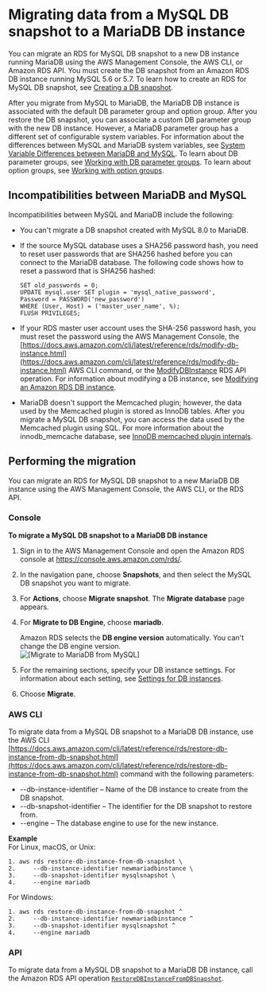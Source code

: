 # Migrating data from a MySQL DB snapshot to a MariaDB DB instance<a name="USER_Migrate_MariaDB"></a>

You can migrate an RDS for MySQL DB snapshot to a new DB instance running MariaDB using the AWS Management Console, the AWS CLI, or Amazon RDS API\. You must create the DB snapshot from an Amazon RDS DB instance running MySQL 5\.6 or 5\.7\. To learn how to create an RDS for MySQL DB snapshot, see [Creating a DB snapshot](USER_CreateSnapshot.md)\.

After you migrate from MySQL to MariaDB, the MariaDB DB instance is associated with the default DB parameter group and option group\. After you restore the DB snapshot, you can associate a custom DB parameter group with the new DB instance\. However, a MariaDB parameter group has a different set of configurable system variables\. For information about the differences between MySQL and MariaDB system variables, see [ System Variable Differences between MariaDB and MySQL](https://mariadb.com/kb/en/system-variable-differences-between-mariadb-and-mysql/)\. To learn about DB parameter groups, see [Working with DB parameter groups](USER_WorkingWithParamGroups.md)\. To learn about option groups, see [Working with option groups](USER_WorkingWithOptionGroups.md)\. 

## Incompatibilities between MariaDB and MySQL<a name="USER_Migrate_MariaDB.Incompatibilities"></a>

Incompatibilities between MySQL and MariaDB include the following:
+ You can't migrate a DB snapshot created with MySQL 8\.0 to MariaDB\.
+ If the source MySQL database uses a SHA256 password hash, you need to reset user passwords that are SHA256 hashed before you can connect to the MariaDB database\. The following code shows how to reset a password that is SHA256 hashed:

  ```
  SET old_passwords = 0;
  UPDATE mysql.user SET plugin = 'mysql_native_password',
  Password = PASSWORD('new_password')
  WHERE (User, Host) = ('master_user_name', %);
  FLUSH PRIVILEGES;
  ```
+ If your RDS master user account uses the SHA\-256 password hash, you must reset the password using the AWS Management Console, the [https://docs.aws.amazon.com/cli/latest/reference/rds/modify-db-instance.html](https://docs.aws.amazon.com/cli/latest/reference/rds/modify-db-instance.html) AWS CLI command, or the [ModifyDBInstance](https://docs.aws.amazon.com/AmazonRDS/latest/APIReference/API_ModifyDBInstance.html) RDS API operation\. For information about modifying a DB instance, see [Modifying an Amazon RDS DB instance](Overview.DBInstance.Modifying.md)\. 
+ MariaDB doesn't support the Memcached plugin; however, the data used by the Memcached plugin is stored as InnoDB tables\. After you migrate a MySQL DB snapshot, you can access the data used by the Memcached plugin using SQL\. For more information about the innodb\_memcache database, see [InnoDB memcached plugin internals](https://dev.mysql.com/doc/refman/5.6/en/innodb-memcached-internals.html)\.

## Performing the migration<a name="USER_Migrate_MariaDB.Migrating"></a>

You can migrate an RDS for MySQL DB snapshot to a new MariaDB DB instance using the AWS Management Console, the AWS CLI, or the RDS API\.

### Console<a name="USER_Migrate_MariaDB.CON"></a>

**To migrate a MySQL DB snapshot to a MariaDB DB instance**

1. Sign in to the AWS Management Console and open the Amazon RDS console at [https://console\.aws\.amazon\.com/rds/](https://console.aws.amazon.com/rds/)\.

1. In the navigation pane, choose **Snapshots**, and then select the MySQL DB snapshot you want to migrate\. 

1. For **Actions**, choose **Migrate snapshot**\. The **Migrate database** page appears\.

1. For **Migrate to DB Engine**, choose **mariadb**\.

   Amazon RDS selects the **DB engine version** automatically\. You can't change the DB engine version\.  
![\[Migrate to MariaDB from MySQL\]](http://docs.aws.amazon.com/AmazonRDS/latest/UserGuide/images/MigrateMariaDB.png)

1. For the remaining sections, specify your DB instance settings\. For information about each setting, see [Settings for DB instances](USER_CreateDBInstance.md#USER_CreateDBInstance.Settings)\. 

1. Choose **Migrate**\.

### AWS CLI<a name="USER_Migrate_MariaDB.CLI"></a>

To migrate data from a MySQL DB snapshot to a MariaDB DB instance, use the AWS CLI [https://docs.aws.amazon.com/cli/latest/reference/rds/restore-db-instance-from-db-snapshot.html](https://docs.aws.amazon.com/cli/latest/reference/rds/restore-db-instance-from-db-snapshot.html) command with the following parameters:
+ \-\-db\-instance\-identifier – Name of the DB instance to create from the DB snapshot\.
+ \-\-db\-snapshot\-identifier – The identifier for the DB snapshot to restore from\.
+ \-\-engine – The database engine to use for the new instance\.

**Example**  
For Linux, macOS, or Unix:  

```
1. aws rds restore-db-instance-from-db-snapshot \
2.     --db-instance-identifier newmariadbinstance \
3.     --db-snapshot-identifier mysqlsnapshot \
4.     --engine mariadb
```
For Windows:  

```
1. aws rds restore-db-instance-from-db-snapshot ^
2.     --db-instance-identifier newmariadbinstance ^
3.     --db-snapshot-identifier mysqlsnapshot ^
4.     --engine mariadb
```

### API<a name="USER_Migrate_MariaDB.API"></a>

To migrate data from a MySQL DB snapshot to a MariaDB DB instance, call the Amazon RDS API operation [ `RestoreDBInstanceFromDBSnapshot`](https://docs.aws.amazon.com/AmazonRDS/latest/APIReference/API_RestoreDBInstanceFromDBSnapshot.html)\.